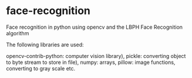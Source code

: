 # face-recognition
Face recognition in python using opencv and the LBPH Face Recognition algorithm 

The following libraries are used:

opencv-contrib-python: computer vision library), 
pickle: converting object to byte stream to store in file), 
numpy: arrays,
pillow: image functions, converting to gray scale etc.
 
